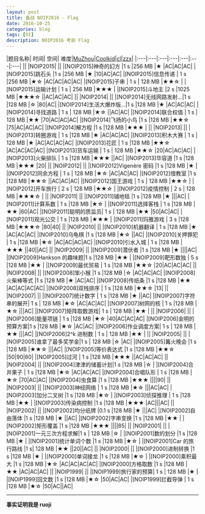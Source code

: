 ```yaml
---
layout: post
title: 备战 NOIP2016 - Flag
date: 2016-10-25
categories: blog
tags: [OI]
description: NOIP2016 考前 Flag
---
```


|题目名称|					时间|	空间|	难度|[MuZhou](http://cogs.pro/cogs/user/detail.php?uid=5358)|[Coolkid](http://cogs.pro/cogs/user/detail.php?uid=5328)|[cl](http://cogs.pro/cogs/user/detail.php?uid=5330)|[zzx](http://cogs.pro/cogs/user/detail.php?uid=5334)|
|:---|:---|:---|:---|:---|:---|:---|
||
|NOIP2015|
||
|[NOIP2015]神奇的幻方	|1 s 	|256 MB	|★  |AC|AC|AC|
|[NOIP2015]跳石头 		|1 s 	|256 MB 	|★  |10|AC|AC|
|[NOIP2015]信息传递	|	1 s 	|256 MB 	|★☆  |AC|AC|AC|AC|
|[NOIP2015]子串 		|	1 s |	128 MB 	|★★☆  |
|[NOIP2015]运输计划 	|	1 s |	256 MB 	|★★★  |
|[NOIP2015]斗地主 		|2 s 	|1025 MB	|★★★☆  ||AC|AC|AC|
||
|NOIP2014|
||
|[NOIP2014]无线网路发射...|1 s 	|128 MB 	|☆  |80|AC|
|[NOIP2014]生活大爆炸版...|1 s 	|128 MB 	|★  |AC|AC|AC|
|[NOIP2014]寻找道路 	|	1 s |	128 MB 	|★☆  ||AC|AC|
|[NOIP2014]联合权值 	|	1 s |	128 MB 	|★★  |70|AC|AC|AC|
|[NOIP2014]飞扬的小鸟 	|1 s 	|128 MB 	|★★☆  |75|AC|AC|AC|
|[NOIP2014]解方程 		|1 s 	|128 MB 	|★★★  |
||
|NOIP2013|
||
|[NOIP2013]转圈游戏	|	1 s 	|128 MB 	|★  |AC|AC|AC|
|[NOIP2013]积木大赛 	|	1 s |	128 MB 	|★  |AC|AC|AC|AC|
|[NOIP2013]花匠		|	1 s 	|128 MB 	|★★☆  |AC|AC|AC|AC|
|[NOIP2013]货车运输 	|	1 s |	128 MB 	|★★☆  |20|AC|AC|AC|
|[NOIP2013]火柴排队	|	1 s 	|128 MB 	|★★★  ||AC|
|[NOIP2013]华容道		|1 s 	|128 MB 	|★★★  |20|
||
|NOIP2012|
||
|[NOIP2012]Vigenère 密码 |1 s 	|128 MB 	|★  |
|[NOIP2012]同余方程 	|	1 s |	128 MB 	|★☆  |AC|AC|AC|
|[NOIP2012]借教室 		|1 s 	|128 MB 	|★★☆  ||AC|AC|AC|
|[NOIP2012]国王游戏 	|	1 s |	128 MB 	|★★☆  |
|[NOIP2012]开车旅行 	|	2 s |	128 MB 	|★★☆  |
|[NOIP2012]疫情控制 	|	2 s |	128 MB 	|★★★☆  |
||
|NOIP2011|
||
|[NOIP2011]铺地毯		|1 s 	|128 MB 	|★  |||AC|
|[NOIP2011]计算系数	|	1 s 	|128 MB 	|★☆  |
|[NOIP2011]选择客栈	|	1 s 	|128 MB 	|★★  |60|AC|
|[NOIP2011]聪明的质监员|	1 s |	128 MB 	|★★  |50|AC|AC|
|[NOIP2011]观光公交	|	1 s 	|128 MB 	|★★★  |
|[NOIP2011]玛雅游戏	|	3 s 	|128 MB 	|★★★☆  |80|40|
||
|NOIP2010|
||
|[NOIP2010]机器翻译	|	1 s 	|128 MB 	|★  |AC|AC|AC|
|[NOIP2010]乌龟棋		|1 s 	|128 MB 	|★☆  ||AC|
|[NOIP2010]关押罪犯	|	1 s 	|128 MB 	|★☆  |AC|AC|AC|AC|
|[NOIP2010]引水入城	|	1 s 	|128 MB 	|★★★  ||40||AC|
||
|NOIP2009|
||
|[NOIP2009]潜伏者		|1 s 	|128 MB 	|★  ||||AC|
|[NOIP2009]Hankson 的趣味题|1 s 	|128 MB 	|★★  |
|[NOIP2009]靶形数独	|	5 s 	|128 MB 	|★★  |
|[NOIP2009]最优贸易	|	1 s 	|128 MB 	|★★☆  |20|AC|AC|AC|
||
|NOIP2008|
||
|[NOIP2008]笨小猴		|1 s 	|128 MB 	|☆  |AC|AC|AC|
|[NOIP2008]火柴棒等式	|1 s 	|128 MB 	|★  |AC|AC|
|[NOIP2008]传纸条		|1 s 	|128 MB 	|★★  |AC|AC|AC|AC|
|[NOIP2008]双栈排序	|	1 s 	|128 MB 	|★★☆  |13|
||
|NOIP2007|
||
|[NOIP2007]统计数字	|	1 s 	|128 MB 	|★  ||AC|
|[NOIP2007]字符串的展开|	1 s |	128 MB 	|★☆  |AC|AC|AC|
|[NOIP2007]树网的核	|	1 s 	|128 MB 	|★☆  |||AC|
|[NOIP2007]矩阵取数游戏|	1 s |	128 MB 	|★★  |
||
|NOIP2006|
||
|[NOIP2006]能量项链	|	1 s 	|128 MB 	|★☆  |40|AC|AC|AC|
|[NOIP2006]金明的预算方案|1 s 	|128 MB 	|★☆  |AC|AC|
|[NOIP2006]作业调度方案|	1 s |	128 MB 	|★★  |||AC|
|[NOIP2006]2^k 进制数	|	1 s |	128 MB 	|★★  |
||
|NOIP2005|
||
|[NOIP2005]谁拿了最多奖学金|1 s |	128 MB 	|☆  |AC|
|[NOIP2005]篝火晚会		|1 s 	|128 MB 	|★★☆  |||AC|
|[NOIP2005]等价表达式	|1 s 	|128 MB 	|★★☆  |50|90|60|
|[NOIP2005]过河		|	1 s 	|128 MB 	|★★★  ||AC|AC|AC|
||
|NOIP2004|
||
|[NOIP2004]津津的储蓄计划|1 s 	|128 MB 	|☆  |
|[NOIP2004]合并果子	|	1 s 	|128 MB 	|★☆  |AC|AC|AC|
|[NOIP2004]合唱队形	|	1 s 	|128 MB 	|★☆  |70|AC|AC|
|[NOIP2004]虫食算		|1 s 	|128 MB 	|★★★  ||||90|
||
|NOIP2003|
||
|[NOIP2003]神经网络	|	1 s 	|128 MB 	|★☆  |||AC|AC|
|[NOIP2003]加分二叉树	|1 s 	|128 MB 	|★☆  |
|[NOIP2003]侦探推理	|	1 s 	|128 MB 	|★★  |
|[NOIP2003]传染病控制	|1 s 	|128 MB 	|★★★  |AC|||AC|
||
|NOIP2002|
||
|[NOIP2002]均分纸牌		|0.1 s 	|128 MB 	|★  |||AC|
|[NOIP2002]自由落体		|1 s 	|128 MB 	|★  ||AC|
|[NOIP2002]字串变换		|1 s 	|128 MB 	|★★  |
|[NOIP2002]矩形覆盖		|1 s 	|128 MB 	|★★★  ||||85|
||
|NOIP2001|
||
|[NOIP2001]一元三次方程求解|1 s |	128 MB 	|☆  |
|[NOIP2001]数的划分		|1 s 	|128 MB 	|★  |
|[NOIP2001]统计单词个数	|1 s 	|128 MB 	|★☆  |
|[NOIP2001]Car 的旅行路线	|1 s| 	128 MB 	|★★  ||20||AC|
||
|NOIP2000|
||
|[NOIP2000]进制转换		|1 s 	|128 MB 	|★  |
|[NOIP2000]单词接龙		|1 s 	|128 MB 	|★☆  |
|[NOIP2000]乘积最大		|1 s 	|128 MB 	|★☆  |AC|AC|AC|AC|
|[NOIP2000]方格取数		|1 s 	|128 MB 	|★★  |AC|AC|AC|
||
|NOIP1999|
||
|[NOIP1999]旅行家的预算|	1 s |	128 MB 	|★  |
|[NOIP1999]回文数		|1 s 	|128 MB 	|★☆  |50|AC|AC|
|[NOIP1999]拦截导弹	|	1 s 	|128 MB 	|★☆  |50|AC||AC|

***

**事实证明我是 ruoji**  
